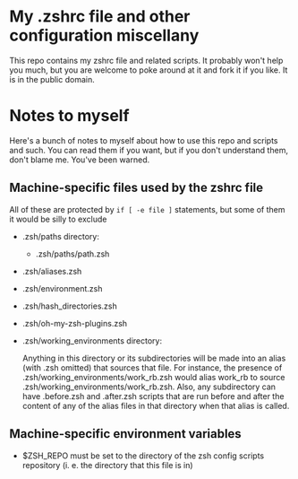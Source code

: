 My .zshrc file and other configuration miscellany 
=================================================

This repo contains my zshrc file and related scripts.  It probably 
won't help you much, but you are welcome to poke around at it and 
fork it if you like.  It is in the public domain.

Notes to myself
===============

Here's a bunch of notes to myself about how to use this repo and scripts 
and such.  You can read them if you want, but if you don't understand them,
don't blame me.  You've been warned.


Machine-specific files used by the zshrc file
---------------------------------------------
All of these are protected by `if [ -e file ]` statements, but some of them 
it would be silly to exclude

*  .zsh/paths directory:
     * .zsh/paths/path.zsh
*  .zsh/aliases.zsh
*  .zsh/environment.zsh
*  .zsh/hash_directories.zsh
*  .zsh/oh-my-zsh-plugins.zsh
*  .zsh/working_environments directory:
    
    Anything in this directory or its subdirectories will be made into an alias (with .zsh omitted) that sources that file.  For instance, 
    the presence of .zsh/working_environments/work_rb.zsh would alias work_rb to source .zsh/working_environments/work_rb.zsh.
    Also, any subdirectory can have .before.zsh and .after.zsh scripts that are run before and after the content of any of the alias files
    in that directory when that alias is called.

Machine-specific environment variables
--------------------------------------
* $ZSH_REPO must be set to the directory of the zsh config scripts repository (i. e. the directory that this file is in)



